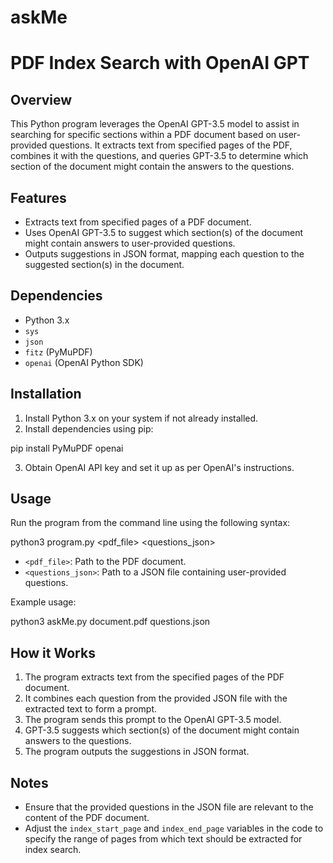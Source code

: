 # askMe
# PDF Index Search with OpenAI GPT

## Overview

This Python program leverages the OpenAI GPT-3.5 model to assist in searching for specific sections within a PDF document based on user-provided questions. 
It extracts text from specified pages of the PDF, combines it with the questions, and queries GPT-3.5 to determine which section of the document might 
contain the answers to the questions.

## Features

- Extracts text from specified pages of a PDF document.
- Uses OpenAI GPT-3.5 to suggest which section(s) of the document might contain answers to user-provided questions.
- Outputs suggestions in JSON format, mapping each question to the suggested section(s) in the document.

## Dependencies

- Python 3.x
- `sys`
- `json`
- `fitz` (PyMuPDF)
- `openai` (OpenAI Python SDK)

## Installation

1. Install Python 3.x on your system if not already installed.
2. Install dependencies using pip:


pip install PyMuPDF openai

3. Obtain OpenAI API key and set it up as per OpenAI's instructions.

## Usage

Run the program from the command line using the following syntax:


python3 program.py <pdf_file> <questions_json>



- `<pdf_file>`: Path to the PDF document.
- `<questions_json>`: Path to a JSON file containing user-provided questions.

Example usage:

python3 askMe.py document.pdf questions.json


## How it Works

1. The program extracts text from the specified pages of the PDF document.
2. It combines each question from the provided JSON file with the extracted text to form a prompt.
3. The program sends this prompt to the OpenAI GPT-3.5 model.
4. GPT-3.5 suggests which section(s) of the document might contain answers to the questions.
5. The program outputs the suggestions in JSON format.

## Notes

- Ensure that the provided questions in the JSON file are relevant to the content of the PDF document.
- Adjust the `index_start_page` and `index_end_page` variables in the code to specify the range of pages from which text should be extracted for index 
search.

